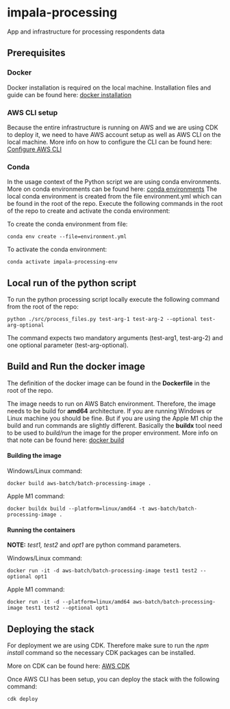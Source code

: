 #  impala-processing

  

App and infrastructure for processing respondents data

  

##  Prerequisites

### Docker
Docker installation is required on the local machine.
Installation files and guide can be found here: [docker installation](https://docs.docker.com/get-docker/)

### AWS CLI setup
Because the entire infrastructure is running on AWS and we are using CDK to deploy it, we need to have AWS account setup as well as AWS CLI on the local machine.
More info on how to configure the CLI can be found here: [Configure AWS CLI](https://docs.aws.amazon.com/cli/latest/userguide/cli-chap-configure.html)
  
### Conda
In the usage context of the Python script we are using conda environments. More on conda environments can be found here: [conda environments](https://docs.conda.io/projects/conda/en/latest/user-guide/concepts/environments.html#)
The local conda environment is created from the file environment.yml which can be found in the root of the repo.
Execute the following commands in the root of the repo to create and activate the conda environment:

To create the conda environment from file:

    conda env create --file=environment.yml

To activate the conda environment:

    conda activate impala-processing-env

## Local run of the python script
To run the python processing script locally execute the following command from the root of the repo:

    python ./src/process_files.py test-arg-1 test-arg-2 --optional test-arg-optional

The command expects two mandatory arguments (test-arg1, test-arg-2) and one optional parameter (test-arg-optional).

## Build and Run the docker image
The definition of the docker image can be found in the **Dockerfile** in the root of the repo.

The image needs to run on AWS Batch environment. Therefore, the image needs to be build for **amd64** architecture. If you are running Windows or Linux machine you should be fine. But if you are using the Apple M1 chip the build and run commands are slightly different. Basically the **buildx** tool need to be used to *build/run* the image for the proper environment. 
More info on that note can be found here: [docker build](https://docs.docker.com/build/)

#### Building the image
Windows/Linux command:

    docker build aws-batch/batch-processing-image .

Apple M1 command:

    docker buildx build --platform=linux/amd64 -t aws-batch/batch-processing-image .

#### Running the containers
**NOTE:** *test1, test2* and *opt1* are python command parameters.

Windows/Linux command:

    docker run -it -d aws-batch/batch-processing-image test1 test2 --optional opt1

Apple M1 command:

    docker run -it -d --platform=linux/amd64 aws-batch/batch-processing-image test1 test2 --optional opt1

## Deploying the stack
For deployment we are using CDK. Therefore make sure to run the *npm install* command so the necessary CDK packages can be installed. 

More on CDK can be found here: [AWS CDK](https://aws.amazon.com/cdk/)

Once AWS CLI has been setup, you can deploy the stack with the following command:

    cdk deploy
